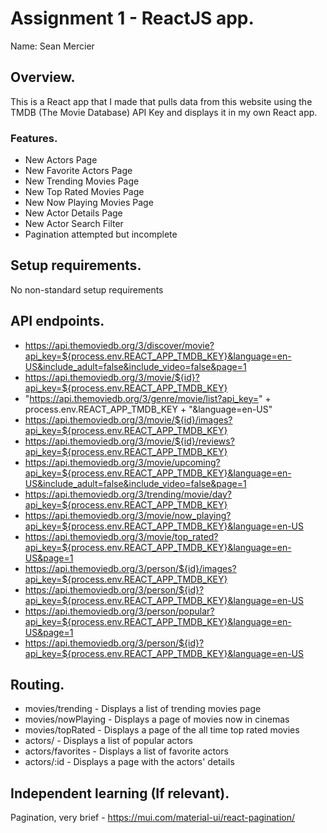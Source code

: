 # Assignment 1 - ReactJS app.

Name: Sean Mercier

## Overview.

This is a React app that I made that pulls data from this website using the TMDB (The Movie Database) API Key and displays it in my own React app.

### Features.
 
+ New Actors Page
+ New Favorite Actors Page
+ New Trending Movies Page
+ New Top Rated Movies Page
+ New Now Playing Movies Page
+ New Actor Details Page
+ New Actor Search Filter
+ Pagination attempted but incomplete

## Setup requirements.

No non-standard setup requirements

## API endpoints.

+ https://api.themoviedb.org/3/discover/movie?api_key=${process.env.REACT_APP_TMDB_KEY}&language=en-US&include_adult=false&include_video=false&page=1
+ https://api.themoviedb.org/3/movie/${id}?api_key=${process.env.REACT_APP_TMDB_KEY}
+ "https://api.themoviedb.org/3/genre/movie/list?api_key=" + process.env.REACT_APP_TMDB_KEY + "&language=en-US"
+ https://api.themoviedb.org/3/movie/${id}/images?api_key=${process.env.REACT_APP_TMDB_KEY}
+ https://api.themoviedb.org/3/movie/${id}/reviews?api_key=${process.env.REACT_APP_TMDB_KEY}
+ https://api.themoviedb.org/3/movie/upcoming?api_key=${process.env.REACT_APP_TMDB_KEY}&language=en-US&include_adult=false&include_video=false&page=1
+ https://api.themoviedb.org/3/trending/movie/day?api_key=${process.env.REACT_APP_TMDB_KEY}
+ https://api.themoviedb.org/3/movie/now_playing?api_key=${process.env.REACT_APP_TMDB_KEY}&language=en-US
+ https://api.themoviedb.org/3/movie/top_rated?api_key=${process.env.REACT_APP_TMDB_KEY}&language=en-US&page=1
+ https://api.themoviedb.org/3/person/${id}/images?api_key=${process.env.REACT_APP_TMDB_KEY}
+ https://api.themoviedb.org/3/person/${id}?api_key=${process.env.REACT_APP_TMDB_KEY}&language=en-US
+ https://api.themoviedb.org/3/person/popular?api_key=${process.env.REACT_APP_TMDB_KEY}&language=en-US&page=1
+ https://api.themoviedb.org/3/person/${id}?api_key=${process.env.REACT_APP_TMDB_KEY}&language=en-US

## Routing.

+ movies/trending - Displays a list of trending movies page
+ movies/nowPlaying - Displays a page of movies now in cinemas
+ movies/topRated - Displays a page of the all time top rated movies
+ actors/ - Displays a list of popular actors
+ actors/favorites - Displays a list of favorite actors
+ actors/:id - Displays a page with the actors' details


## Independent learning (If relevant).

Pagination, very brief - https://mui.com/material-ui/react-pagination/